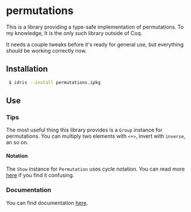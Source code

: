 # permutations

This is a library providing a type-safe implementation of permutations.
To my knowledge, It is the only such library outside of
Coq.

It needs a couple tweaks before it's ready for general use, but everything
*should* be working correctly now.

## Installation

```bash
 $ idris --install permutations.ipkg
```

## Use

### Tips

The most useful thing this library provides is a `Group` instance for
permutations. You can multiply two elements with `<+>`, invert with `inverse`,
an so on.

#### Notation

The `Show` instance for `Permutation` uses cycle notation. You can read more
[here](http://dlmf.nist.gov/26.13) if you find it confusing.

### Documentation

You can find documentation
[here](https://vmchale.github.io/permutations/index.html).
